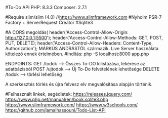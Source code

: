 #To-Do API
PHP: 8.3.3
Composer: 2.7.1

#Require slim/slim (4.0) //https://www.slimframework.com
#Nyholm PSR-7 Factory + ServerRequest Creator
#Sqlite3

#A CORS megoldás(
header('Access-Control-Allow-Origin: http://127.0.0.1:5500');
header('Access-Control-Allow-Methods: GET, POST, PUT, DELETE);
header('Access-Control-Allow-Headers: Content-Type, Authorization');
MÁRKUS ANDRÁSTÓL származik.
Live Server használata kötelező ennek értelmében.
#Indítás: php -S localhost:8000 app.php

ENDPOINTS:
GET /todok —> Összes To-DO kilistázása, lekérése az adatbázisból
POST /ujtodok —> Új To-Do felvételének lehetősége
DELETE /todok —> törlési lehetőség

A szerkesztés törlés és újra felvesz elv megvalósítása alapján történik.

#Felhasznált linkek, segédletek:
https://releases.jquery.com/
https://www.php.net/manual/en/book.sqlite3.php
https://www.slimframework.com/
https://www.w3schools.com/
https://github.com/jamalhassouni/Todo-List-API
